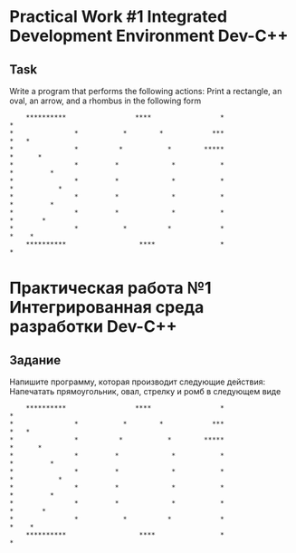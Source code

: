 # Practical Work #1 Integrated Development Environment Dev-C++

## Task

Write a program that performs the following actions:
Print a rectangle, an oval, an arrow, and a rhombus in the following form
```
    **********                 ****                 *                         *
*               *           *        *            ***                       *   * 
*               *          *           *        *****                      *      *
*               *         *             *           *                    *         *
*               *         *             *           *                   *           *
*               *         *             *           *                    *         *
*               *         *             *           *                     *       *
*               *           *          *            *                       *    *
    **********                  ****                *                          *
```

# Практическая работа №1 Интегрированная среда разработки Dev-C++

## Задание

Напишите программу, которая производит следующие действия:
Напечатать прямоугольник, овал, стрелку и ромб в следующем виде
```
    **********                 ****                 *                         *
*               *           *        *            ***                       *   * 
*               *          *           *        *****                      *      *
*               *         *             *           *                    *         *
*               *         *             *           *                   *           *
*               *         *             *           *                    *         *
*               *         *             *           *                     *       *
*               *           *          *            *                       *    *
    **********                  ****                *                          *
```